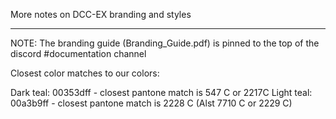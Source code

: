 More notes on DCC-EX branding and styles
******************************************

NOTE: The branding guide (Branding_Guide.pdf) is pinned to the top of the discord #documentation channel

Closest color matches to our colors:

Dark teal:  00353dff - closest pantone match is 547 C or 2217C
Light teal: 00a3b9ff - closest pantone match is 2228 C (Alst 7710 C or 2229 C)

